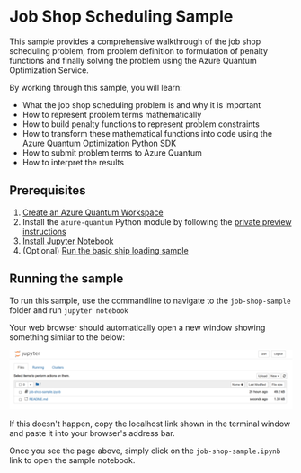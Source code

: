 # Job Shop Scheduling Sample

This sample provides a comprehensive walkthrough of the job shop scheduling problem, from problem definition to formulation of penalty functions and finally solving the problem using the Azure Quantum Optimization Service.

By working through this sample, you will learn:

- What the job shop scheduling problem is and why it is important
- How to represent problem terms mathematically
- How to build penalty functions to represent problem constraints
- How to transform these mathematical functions into code using the Azure Quantum Optimization Python SDK
- How to submit problem terms to Azure Quantum
- How to interpret the results

## Prerequisites

1. [Create an Azure Quantum Workspace](https://github.com/MicrosoftDocs/quantum-docs-private/wiki/Create-quantum-workspaces-with-the-Azure-portal)
2. Install the `azure-quantum` Python module by following the [private preview instructions](https://github.com/MicrosoftDocs/quantum-docs-private/wiki/Use-the-Python-SDK-for-Quantum-Inspired-Optimization)
3. [Install Jupyter Notebook](https://jupyter.org/install)
4. (Optional) [Run the basic ship loading sample](../shipping-sample/shipping-sample.ipynb)

## Running the sample

To run this sample, use the commandline to navigate to the `job-shop-sample` folder and run `jupyter notebook`

Your web browser should automatically open a new window showing something similar to the below:

![Jupyter Notebook landing page](./media/jupyter-homepage.png)

If this doesn't happen, copy the localhost link shown in the terminal window and paste it into your browser's address bar.

Once you see the page above, simply click on the `job-shop-sample.ipynb` link to open the sample notebook.
